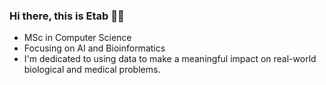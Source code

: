 ### Hi there, this is Etab 👩‍🦰
- MSc in Computer Science 
- Focusing on AI and Bioinformatics
-  I'm dedicated to using data to make a meaningful impact on real-world biological and medical problems. 

<!--
**etab12/etab12** is a ✨ _special_ ✨ repository because its `README.md` (this file) appears on your GitHub profile.

Here are some ideas to get you started:
- lifelong learner 
- I’m currently learning ML and DL models
- I'm looking forward to work on real world problems 

-->
